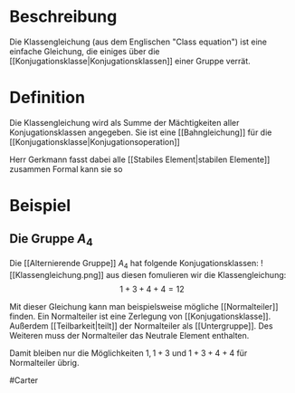 # Beschreibung
Die Klassengleichung (aus dem Englischen "Class equation") ist eine einfache Gleichung, die einiges über die [[Konjugationsklasse|Konjugationsklassen]] einer Gruppe verrät.

# Definition
Die Klassengleichung wird als Summe der Mächtigkeiten aller Konjugationsklassen angegeben.
Sie ist eine [[Bahngleichung]] für die [[Konjugationsklasse|Konjugationsoperation]]

Herr Gerkmann fasst dabei alle [[Stabiles Element|stabilen Elemente]] zusammen
Formal kann sie so

# Beispiel
## Die Gruppe $A_4$
Die [[Alternierende Gruppe]] $A_4$ hat folgende Konjugationsklassen:
![[Klassengleichung.png]]
aus diesen fomulieren wir die Klassengleichung:
$$1+3+4+4 = 12$$

Mit dieser Gleichung kann man beispielsweise mögliche [[Normalteiler]] finden.
Ein Normalteiler ist eine Zerlegung von [[Konjugationsklasse]].
Außerdem [[Teilbarkeit|teilt]] der Normalteiler als [[Untergruppe]].
Des Weiteren muss der Normalteiler das Neutrale Element enthalten.

Damit bleiben nur die Möglichkeiten $1, 1+3$ und $1+3+4+4$ für Normalteiler übrig.

#Carter 